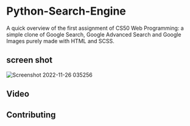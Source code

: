 # Python-Search-Engine
A quick overview of the first assignment of CS50 Web Programming: a simple clone of Google Search, Google Advanced Search and Google Images purely made with HTML and SCSS.
## screen shot
![Screenshot 2022-11-26 035256](https://user-images.githubusercontent.com/26390139/204089956-01da4afa-fa0c-42dd-a2bd-b2594ce8582b.png)


## Video

## Contributing
